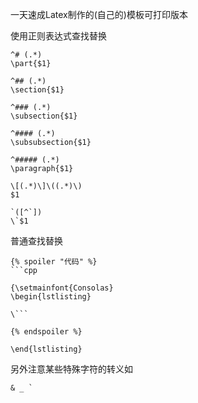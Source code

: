<!--
 * @Author: Kaizyn
 * @Date: 2020-06-13 10:34:02
 * @LastEditTime: 2021-10-17 13:48:10
-->
一天速成Latex制作的(自己的)模板可打印版本

使用正则表达式查找替换

```
^# (.*)
\part{$1}

^## (.*)
\section{$1}

^### (.*)
\subsection{$1}

^#### (.*)
\subsubsection{$1}

^##### (.*)
\paragraph{$1}

\[(.*)\]\((.*)\)
$1

`([^`])
\`$1
```

普通查找替换

```
{% spoiler "代码" %}
```cpp

{\setmainfont{Consolas}
\begin{lstlisting}
```
```
\```

{% endspoiler %}

\end{lstlisting}
```

另外注意某些特殊字符的转义如

```
& _ `
```